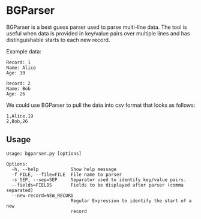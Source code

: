 # BGParser
BGParser is a best guess parser used to parse multi-line data. The tool is useful when data is provided in key/value pairs over multiple lines and has distinguishable starts to each new record.

Example data:

```
Record: 1
Name: Alice
Age: 19

Record: 2
Name: Bob
Age: 26
```

We could use BGParser to pull the data into csv format that looks as follows:

```
1,Alice,19
2,Bob,26
```

## Usage

```
Usage: bgparser.py [options]

Options:
  -h, --help            Show help message
  -f FILE, --file=FILE  File name to parser
  -s SEP, --sep=SEP     Separator used to identify key/value pairs.
  --fields=FIELDS       Fields to be displayed after parser (comma separated)
  --new-record=NEW_RECORD
                        Regular Expression to identify the start of a new
                        record
```
